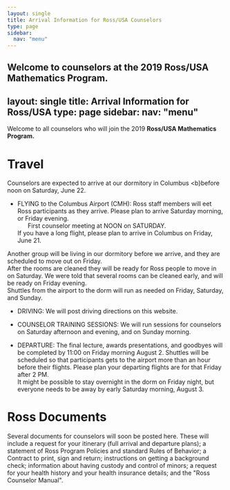 ```yaml
---
layout: single
title: Arrival Information for Ross/USA Counselors
type: page
sidebar:
  nav: "menu"
---
```


Welcome to counselors at the 2019 Ross/USA Mathematics Program.
---
layout: single
title: Arrival Information for Ross/USA
type: page
sidebar:
  nav: "menu"
---

Welcome to all counselors who will join the 
2019 <b> Ross/USA Mathematics Program. </b>

# Travel

Counselors are expected to arrive at our dormitory in Columbus
<b}before noon on Saturday, June 22</b>.

- FLYING to the Columbus Airport (CMH):  Ross staff members will 
eet Ross participants as they arrive.  Please plan to arrive Saturday morning,
or Friday evening.  <br>
&nbsp; &nbsp; &nbsp; First counselor meeting at NOON on SATURDAY. <br>
If you have a long flight, please plan to arrive in Columbus on Friday, June 21. 

Another group will be living in our dormitory before we arrive, 
and they are scheduled to move out on Friday.  
After the rooms are cleaned they will be ready for Ross
people to move in on Saturday.  We were told that several rooms can be cleaned early,
and will be ready on Friday evening.  <br>
Shuttles from the airport to the dorm will run as needed 
on Friday, Saturday, and Sunday. 

- DRIVING:  We will post driving directions on this website.

- COUNSELOR TRAINING SESSIONS: We will run sessions for counselors on Saturday afternoon
and evening, and on Sunday morning. 

- DEPARTURE: The final lecture, awards presentations, and goodbyes will be
completed by 11:00 on Friday morning August 2. Shuttles 
will be scheduled so that participants gets to the airport more
than an hour before their flights.  Please plan your departing flights are 
for that Friday after 2 PM.  
It might be possible to stay overnight in the dorm on Friday night,
but everyone needs to be away by early Saturday morning, August 3. 

# Ross Documents
Several documents for counselors will soon be posted here.  These will include a request 
for your itinerary (full arrival and departure plans); 
a statement of Ross Program Policies and standard Rules of Behavior; 
a Contract to print, sign and return; 
instructions on getting a background check; 
information about having custody and control of minors; 
a request for your health history and your health insurance details; and
the "Ross Counselor Manual".



